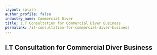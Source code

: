 ```yaml
---
layout: splash 
author_profile: false 
industry_name: Commercial Diver
title: I.T Consultation for Commercial Diver Business
permalink: /it-consultation-for-commercial-diver-business
---
```


## I.T Consultation for Commercial Diver Business